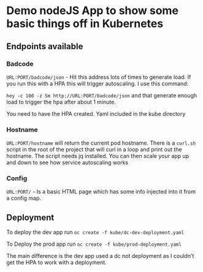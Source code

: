 # Demo nodeJS App to show some basic things off in Kubernetes

## Endpoints available

### Badcode
`URL:PORT/badcode/json` - Hit this address lots of times to generate load. If you run this with a HPA this will trigger autoscaling. I use this command:

`hey -c 100 -z 5m http://URL:PORT/badcode/json` and that generate enough load to trigger the hpa after about 1 minute.

You need to have the HPA created. Yaml included in the kube directory

### Hostname
`URL:PORT/hostname` will return the current pod hostname. There is a `curl.sh` script in the root of the project that will curl in a loop and print out the hostname. The script needs jq installed. You can then scale your app up and down to see how service autoscaling works

### Config
`URL:PORT/` - Is a basic HTML page which has some info injected into it from a config map.


## Deployment 
To deploy the dev app run
`oc create -f kube/dc-dev-deployment.yaml`

To Deploy the prod app run
`oc create -f kube/prod-deployment.yaml`

The main difference is the dev app used a dc not deployment as I couldn't get the HPA to work with a deployment.
